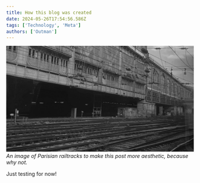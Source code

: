 ```yaml
---
title: How this blog was created
date: 2024-05-26T17:54:56.586Z
tags: ['Technology', 'Meta']
authors: ['Outman']
---
```


![targets](banner.jpg)
*An image of Parisian railtracks to make this post more aesthetic, because why not.*

Just testing for now!